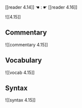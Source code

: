 [[reader 4.14]] ☚ : ☛ [[reader 4.16]]

![[4.15]]

## Commentary

![[commentary 4.15]]

## Vocabulary

![[vocab 4.15]]

## Syntax

![[syntax 4.15]]

